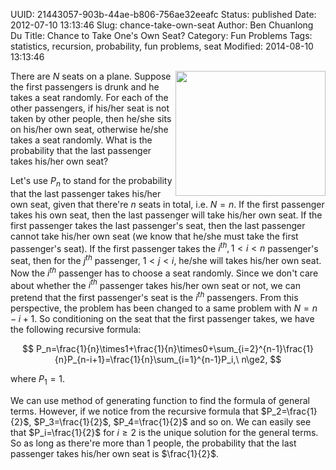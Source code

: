 UUID: 21443057-903b-44ae-b806-756ae32eeafc
Status: published
Date: 2012-07-10 13:13:46
Slug: chance-take-own-seat
Author: Ben Chuanlong Du
Title: Chance to Take One's Own Seat?
Category: Fun Problems
Tags: statistics, recursion, probability, fun problems, seat
Modified: 2014-08-10 13:13:46

<img src="http://dclong.github.io/media/seat/seat.jpg" height="200" width="240" align="right"/>

There are $N$ seats on a plane.
Suppose the first passengers is drunk and he takes a seat randomly.
For each of the other passengers, if his/her seat is not taken by other people,
then he/she sits on his/her own seat, otherwise he/she takes a seat randomly.
What is  the probability that the last passenger takes his/her own seat?

Let's use $P_n$ to stand for the probability that the last passenger takes his/her own seat,
given that there're $n$ seats in total, i.e. $N=n$.
If the first passenger takes his own seat,
then the last passenger will take his/her own seat.
If the first passenger takes the last passenger's seat,
then the last passenger cannot take his/her own seat (we know that he/she must take the first passenger's seat).
If the first passenger takes the $i^{th}, 1<i<n$ passenger's seat,
then for the $j^{th}$ passenger, $1< j\lt i$, he/she will takes his/her own seat.
Now the $i^{th}$ passenger has to choose a seat randomly.
Since we don't care about whether the $i^{th}$ passenger takes his/her own seat or not,
we can pretend that the first passenger's seat is the $i^{th}$ passengers.
From this perspective, the problem has been changed to a same problem with $N=n-i+1$.
So conditioning on the seat that the first passenger takes,
we have the following recursive formula:

$$
P_n=\frac{1}{n}\times1+\frac{1}{n}\times0+\sum_{i=2}^{n-1}\frac{1}{n}P_{n-i+1}=\frac{1}{n}\sum_{i=1}^{n-1}P_i,\ n\ge2,
$$

where $P_1=1$.

We can use method of generating function to find the formula of general terms.
However, if we notice from the recursive formula that $P_2=\frac{1}{2}$,
$P_3=\frac{1}{2}$, $P_4=\frac{1}{2}$ and so on.
We can easily see that $P_i=\frac{1}{2}$ for $i\ge2$ is the
unique solution for the general terms.\
So as long as there're more than 1 people,
the probability that the last passenger takes his/her own seat is $\frac{1}{2}$.


